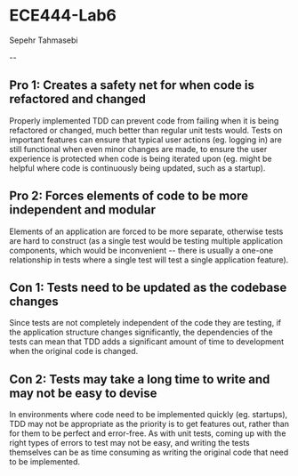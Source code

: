 # ECE444-Lab6
Sepehr Tahmasebi

--

## Pro 1: Creates a safety net for when code is refactored and changed
Properly implemented TDD can prevent code from failing when it is being refactored or changed, much better than regular unit tests would. Tests on important features can ensure that typical user actions (eg. logging in) are still functional when even minor changes are made, to ensure the user experience is protected when code is being iterated upon (eg. might be helpful where code is continuously being updated, such as a startup).

## Pro 2: Forces elements of code to be more independent and modular
Elements of an application are forced to be more separate, otherwise tests are hard to construct (as a single test would be testing multiple application components, which would be inconvenient -- there is usually a one-one relationship in tests where a single test will test a single application feature).

## Con 1: Tests need to be updated as the codebase changes
Since tests are not completely independent of the code they are testing, if the application structure changes significantly, the dependencies of the tests can mean that TDD adds a significant amount of time to development when the original code is changed.

## Con 2: Tests may take a long time to write and may not be easy to devise
In environments where code need to be implemented quickly (eg. startups), TDD may not be appropriate as the priority is to get features out, rather than for them to be perfect and error-free. As with unit tests, coming up with the right types of errors to test may not be easy, and writing the tests themselves can be as time consuming as writing the original code that need to be implemented.